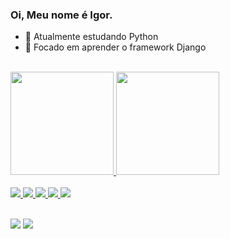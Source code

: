 ### Oi, Meu nome é Igor.


- 🔭 Atualmente estudando Python
- 🌱 Focado em aprender o framework Django

<link rel="stylesheet" href="https://cdn.jsdelivr.net/gh/devicons/devicon@v2.12.0/devicon.min.css">
<br>
  <div>
  <a href="https://github.com/igorrodriguesss">
  <img height="165em" src="https://github-readme-stats.vercel.app/api?username=igorrodriguesss&show_icons=true&theme=radical&include_all_commits=true&count_private=true"/>
  <img height="165em" src="https://github-readme-stats.vercel.app/api/top-langs/?username=igorrodriguesss&layout=compact&langs_count=7&theme=radical"/>
</div>
  
<br>



<img src="https://img.icons8.com/color/48/000000/python--v1.png"/>
<img src="https://img.icons8.com/color/48/000000/javascript--v1.png"/>
<img src="https://img.icons8.com/officel/48/ffffff/php-logo.png"/>
<img src="https://img.icons8.com/color/48/000000/html-5--v1.png"/>
<img src="https://img.icons8.com/color/48/ffffff/css3.png"/>

  </div>
  
 <br>
 <br>
  
 
<div> 


  <a href = "mailto:igorr2693@gmail.com"><img src="https://img.shields.io/badge/-Gmail-%23333?style=for-the-badge&logo=gmail&logoColor=white" target="_blank"></a>
  <a href="https://www.linkedin.com/in/igor-rodrigues-376786180/" target="_blank"><img src="https://img.shields.io/badge/-LinkedIn-%230077B5?style=for-the-badge&logo=linkedin&logoColor=white" target="_blank"></a> 
 
  
 
</div>

